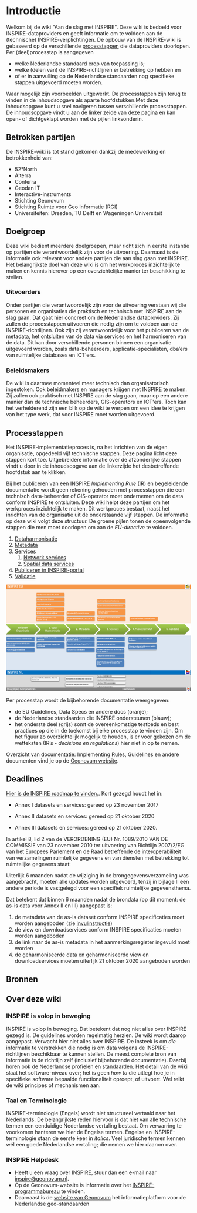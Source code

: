 # Introductie
Welkom bij de wiki "Aan de slag met INSPIRE". Deze wiki is bedoeld voor INSPIRE-dataproviders en geeft informatie om te voldoen aan de (technische) INSPIRE-verplichtingen. De opbouw van de INSPIRE-wiki is gebaseerd op de verschillende [processtappen](#processtappen) die dataproviders doorlopen. Per (deel)processtap is aangegeven
- welke Nederlandse standaard erop van toepassing is;
- welke (delen van) de INSPIRE-richtlijnen er betrekking op hebben en
- of er in aanvulling op de Nederlandse standaarden nog specifieke stappen uitgevoerd moeten worden.

Waar mogelijk zijn voorbeelden uitgewerkt. De processtappen zijn terug te vinden in de inhoudsopgave als aparte hoofdstukken.Met deze inhoudsopgave kunt u snel navigeren tussen verschillende processtappen. De inhoudsopgave vindt u aan de linker zeide van deze pagina en kan open- of dichtgeklapt worden met de pijlen linksonderin.

## Betrokken partijen
De INSPIRE-wiki is tot stand gekomen dankzij de medewerking en betrokkenheid van:
- 52°North
- Alterra
- Conterra
- Geodan IT
- Interactive-instruments
- Stichting Geonovum
- Stichting Ruimte voor Geo Informatie (RGI)
- Universiteiten: Dresden, TU Delft en Wageningen Universiteit

## Doelgroep
Deze wiki bedient meerdere doelgroepen, maar richt zich in eerste instantie op partijen die verantwoordelijk zijn voor de uitvoering. Daarnaast is de informatie ook relevant voor andere partijen die aan slag gaan met INSPIRE. Het belangrijkste doel van deze wiki is om het werkproces inzichtelijk te maken en kennis hierover op een overzichtelijke manier ter beschikking te stellen.

### Uitvoerders
Onder partijen die verantwoordelijk zijn voor de uitvoering verstaan wij die personen en organisaties die praktisch en technisch met INSPIRE aan de slag gaan. Dat gaat hier concreet om de Nederlandse dataproviders. Zij zullen de processtappen uitvoeren die nodig zijn om te voldoen aan de INSPIRE-richtlijnen. Ook zijn zij verantwoordelijk voor het publiceren van de metadata, het ontsluiten van de data via services en het harmoniseren van de data. Dit kan door verschillende personen binnen een organisatie uitgevoerd worden, zoals data-beheerders, applicatie-specialisten, dba’ers van ruimtelijke databases en ICT'ers.

### Beleidsmakers
De wiki is daarmee momenteel meer technisch dan organisatorisch ingestoken. Ook beleidmakers en managers krijgen met INSPIRE te maken. Zij zullen ook praktisch met INSPIRE aan de slag gaan, maar op een andere manier dan de technische beheerders, GIS-operators en ICT'ers. Toch kan het verhelderend zijn een blik op de wiki te werpen om een idee te krijgen van het type werk, dat voor INSPIRE moet worden uitgevoerd.

## Processtappen
Het INSPIRE-implementatieproces is, na het inrichten van de eigen organisatie, opgedeeld vijf technische stappen. Deze pagina licht deze stappen kort toe. Uitgebreidere informatie over de afzonderlijke stappen vindt u door in de inhoudsopgave aan de linkerzijde het desbetreffende hoofdstuk aan te klikken.

Bij het publiceren van een INSPIRE *Implementing Rule* (IR) en begeleidende documentatie wordt geen rekening gehouden met processtappen die een technisch data-beheerder of GIS-operator moet ondernemen om de data conform INSPIRE te ontsluiten. Deze wiki helpt deze partijen om het werkproces inzichtelijk te maken. Dit werkproces bestaat, naast het inrichten van de organisatie uit de onderstaande vijf stappen. De informatie op deze wiki volgt deze structuur. De groene pijlen tonen de opeenvolgende stappen die men moet doorlopen om aan de *EU-directive* te voldoen.

1. [Dataharmonisatie](#dataharmonisatie)
2. [Metadata](#dataharmonisatie)
3. [Services](#services)
	1. [Network services](#network-services)
	2. [Spatial data services](#spatial-data-services)
4. [Publiceren in INSPIRE-portal](#publiceren)
5. [Validatie](#validatie)

![processtapplaatje](media/processtappen5.png "Processtappen voor implementeren van INSPIRE binnen een organisatie")

Per processtap wordt de bijbehorende documentatie weergegeven:
- de EU Guidelines, Data Specs en andere docs (oranje);
- de Nederlandse standaarden die INSPIRE ondersteunen  (blauw);
- het onderste deel (grijs) somt de overeenkomstige testbeds en best practices op die in de toekomst bij elke processtap te vinden zijn.
Om het figuur zo overzichtelijk mogelijk te houden, is er voor gekozen om de wetteksten (IR’s - *decisions en regulations*) hier niet in op te nemen. 

Overzicht van documentatie: Implementing Rules, Guidelines en andere documenten vind je op de [Geonovum website](https://www.geonovum.nl/geo-standaarden/inspire-europese-leefomgeving).

## Deadlines
[Hier is de INSPIRE roadmap te vinden.](https://inspire.ec.europa.eu/road-map-graphic/32443). Kort gezegd houdt het in:

<aside class="note">

- Annex I datasets en services: gereed op 23 november 2017

- Annex II datasets en services: gereed op 21 oktober 2020

- Annex III datasets en services: gereed op 21 oktober 2020.
</aside>

In artikel 8, lid 2 van de VERORDENING (EU) Nr. 1089/2010 VAN DE COMMISSIE van 23 november 2010 ter uitvoering van Richtlijn 2007/2/EG van het Europees Parlement en de Raad betreffende de interoperabiliteit van verzamelingen ruimtelijke gegevens en van diensten met betrekking tot ruimtelijke gegevens staat:

Uiterlijk 6 maanden nadat de wijziging in de brongegevensverzameling was aangebracht, moeten alle updates worden uitgevoerd, tenzij in bijlage II een andere periode is vastgelegd voor een specifiek ruimtelijke gegevensthema.

Dat betekent dat binnen 6 maanden nadat de brondata (op dit moment: de as-is data voor Annex II en III) aangepast is:

1. de metadata van de as-is dataset conform INSPIRE specificaties moet worden aangeboden (zie [invulinstructie](#invulinstructie-voor-datasets))
2. de view en downloadservices conform INSPIRE specificaties moeten worden aangeboden
3. de link naar de as-is metadata in het aanmerkingsregister ingevuld moet worden
4. de geharmoniseerde data en geharmoniseerde view en downloadservices moeten uiterlijk 21 oktober 2020 aangeboden worden

## Bronnen

## Over deze wiki
### INSPIRE is volop in beweging
INSPIRE is volop in beweging. Dat betekent dat nog niet alles over INSPIRE gezegd is. De guidelines worden regelmatig herzien. De wiki wordt daarop aangepast. Verwacht hier niet alles over INSPIRE. De insteek is om *die* informatie te verstrekken die nodig is om data volgens de INSPIRE-richtlijnen beschikbaar te kunnen stellen. De meest complete bron van informatie is de richtlijn zelf (inclusief bijbehorende documentatie). Daarbij horen ook de Nederlandse profielen en standaarden. Het detail van de wiki slaat het software-niveau over; het is geen *how to* die uitlegt hoe je in specifieke software bepaalde functionaliteit oproept, of uitvoert. Wel reikt de wiki principes of mechanismen aan.

### Taal en Terminologie
INSPIRE-terminologie (Engels) wordt niet structureel vertaald naar het Nederlands. De belangrijkste reden hiervoor is dat niet van alle technische termen een eenduidige Nederlandse vertaling bestaat. Om verwarring te voorkomen hanteren we hier de Engelse termen. Engelse en INSPIRE-terminologie staan de eerste keer in *italics*. Veel juridische termen kennen wél een goede Nederlandse vertaling; die nemen we hier daarom over.

### INSPIRE Helpdesk
- Heeft u een vraag over INSPIRE, stuur dan een e-mail naar inspire@geonovum.nl.
- Op de Geonovum-website is informatie over het [INSPIRE-programmabureau](https://www.geonovum.nl/geo-standaarden/inspire-europese-leefomgeving) te vinden.
- Daarnaast is de [website van Geonovum](https://www.geonovum.nl/) het informatieplatform voor de Nederlandse geo-standaarden
